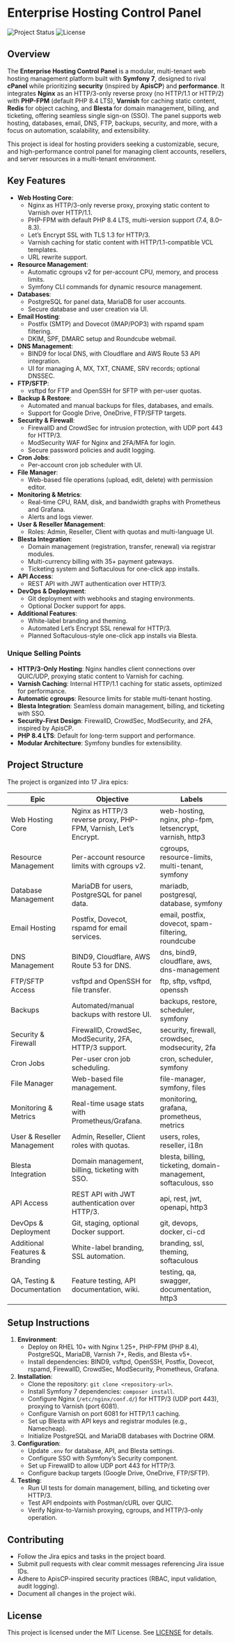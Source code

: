 # Enterprise Hosting Control Panel

![Project Status](https://img.shields.io/badge/status-in%20development-orange)
![License](https://img.shields.io/badge/license-MIT-blue)

## Overview
The **Enterprise Hosting Control Panel** is a modular, multi-tenant web hosting management platform built with **Symfony 7**, designed to rival **cPanel** while prioritizing **security** (inspired by **ApisCP**) and **performance**. It integrates **Nginx** as an HTTP/3-only reverse proxy (no HTTP/1.1 or HTTP/2) with **PHP-FPM** (default PHP 8.4 LTS), **Varnish** for caching static content, **Redis** for object caching, and **Blesta** for domain management, billing, and ticketing, offering seamless single sign-on (SSO). The panel supports web hosting, databases, email, DNS, FTP, backups, security, and more, with a focus on automation, scalability, and extensibility.

This project is ideal for hosting providers seeking a customizable, secure, and high-performance control panel for managing client accounts, resellers, and server resources in a multi-tenant environment.

## Key Features
- **Web Hosting Core**:
  - Nginx as HTTP/3-only reverse proxy, proxying static content to Varnish over HTTP/1.1.
  - PHP-FPM with default PHP 8.4 LTS, multi-version support (7.4, 8.0–8.3).
  - Let’s Encrypt SSL with TLS 1.3 for HTTP/3.
  - Varnish caching for static content with HTTP/1.1-compatible VCL templates.
  - URL rewrite support.
- **Resource Management**:
  - Automatic cgroups v2 for per-account CPU, memory, and process limits.
  - Symfony CLI commands for dynamic resource management.
- **Databases**:
  - PostgreSQL for panel data, MariaDB for user accounts.
  - Secure database and user creation via UI.
- **Email Hosting**:
  - Postfix (SMTP) and Dovecot (IMAP/POP3) with rspamd spam filtering.
  - DKIM, SPF, DMARC setup and Roundcube webmail.
- **DNS Management**:
  - BIND9 for local DNS, with Cloudflare and AWS Route 53 API integration.
  - UI for managing A, MX, TXT, CNAME, SRV records; optional DNSSEC.
- **FTP/SFTP**:
  - vsftpd for FTP and OpenSSH for SFTP with per-user quotas.
- **Backup & Restore**:
  - Automated and manual backups for files, databases, and emails.
  - Support for Google Drive, OneDrive, FTP/SFTP targets.
- **Security & Firewall**:
  - FirewallD and CrowdSec for intrusion protection, with UDP port 443 for HTTP/3.
  - ModSecurity WAF for Nginx and 2FA/MFA for login.
  - Secure password policies and audit logging.
- **Cron Jobs**:
  - Per-account cron job scheduler with UI.
- **File Manager**:
  - Web-based file operations (upload, edit, delete) with permission editor.
- **Monitoring & Metrics**:
  - Real-time CPU, RAM, disk, and bandwidth graphs with Prometheus and Grafana.
  - Alerts and logs viewer.
- **User & Reseller Management**:
  - Roles: Admin, Reseller, Client with quotas and multi-language UI.
- **Blesta Integration**:
  - Domain management (registration, transfer, renewal) via registrar modules.
  - Multi-currency billing with 35+ payment gateways.
  - Ticketing system and Softaculous for one-click app installs.
- **API Access**:
  - REST API with JWT authentication over HTTP/3.
- **DevOps & Deployment**:
  - Git deployment with webhooks and staging environments.
  - Optional Docker support for apps.
- **Additional Features**:
  - White-label branding and theming.
  - Automated Let’s Encrypt SSL renewal for HTTP/3.
  - Planned Softaculous-style one-click app installs via Blesta.

### Unique Selling Points
- **HTTP/3-Only Hosting**: Nginx handles client connections over QUIC/UDP, proxying static content to Varnish for caching.
- **Varnish Caching**: Internal HTTP/1.1 caching for static assets, optimized for performance.
- **Automatic cgroups**: Resource limits for stable multi-tenant hosting.
- **Blesta Integration**: Seamless domain management, billing, and ticketing with SSO.
- **Security-First Design**: FirewallD, CrowdSec, ModSecurity, and 2FA, inspired by ApisCP.
- **PHP 8.4 LTS**: Default for long-term support and performance.
- **Modular Architecture**: Symfony bundles for extensibility.

## Project Structure
The project is organized into 17 Jira epics:

| Epic | Objective | Labels |
|------|-----------|--------|
| Web Hosting Core | Nginx as HTTP/3 reverse proxy, PHP-FPM, Varnish, Let’s Encrypt. | web-hosting, nginx, php-fpm, letsencrypt, varnish, http3 |
| Resource Management | Per-account resource limits with cgroups v2. | cgroups, resource-limits, multi-tenant, symfony |
| Database Management | MariaDB for users, PostgreSQL for panel data. | mariadb, postgresql, database, symfony |
| Email Hosting | Postfix, Dovecot, rspamd for email services. | email, postfix, dovecot, spam-filtering, roundcube |
| DNS Management | BIND9, Cloudflare, AWS Route 53 for DNS. | dns, bind9, cloudflare, aws, dns-management |
| FTP/SFTP Access | vsftpd and OpenSSH for file transfer. | ftp, sftp, vsftpd, openssh |
| Backups | Automated/manual backups with restore UI. | backups, restore, scheduler, symfony |
| Security & Firewall | FirewallD, CrowdSec, ModSecurity, 2FA, HTTP/3 support. | security, firewall, crowdsec, modsecurity, 2fa |
| Cron Jobs | Per-user cron job scheduling. | cron, scheduler, symfony |
| File Manager | Web-based file management. | file-manager, symfony, files |
| Monitoring & Metrics | Real-time usage stats with Prometheus/Grafana. | monitoring, grafana, prometheus, metrics |
| User & Reseller Management | Admin, Reseller, Client roles with quotas. | users, roles, reseller, i18n |
| Blesta Integration | Domain management, billing, ticketing with SSO. | blesta, billing, ticketing, domain-management, softaculous, sso |
| API Access | REST API with JWT authentication over HTTP/3. | api, rest, jwt, openapi, http3 |
| DevOps & Deployment | Git, staging, optional Docker support. | git, devops, docker, ci-cd |
| Additional Features & Branding | White-label branding, SSL automation. | branding, ssl, theming, softaculous |
| QA, Testing & Documentation | Feature testing, API documentation, wiki. | testing, qa, swagger, documentation, http3 |

## Setup Instructions
1. **Environment**:
   - Deploy on RHEL 10+ with Nginx 1.25+, PHP-FPM (PHP 8.4), PostgreSQL, MariaDB, Varnish 7+, Redis, and Blesta v5+.
   - Install dependencies: BIND9, vsftpd, OpenSSH, Postfix, Dovecot, rspamd, FirewallD, CrowdSec, ModSecurity, Prometheus, Grafana.
2. **Installation**:
   - Clone the repository: `git clone <repository-url>`.
   - Install Symfony 7 dependencies: `composer install`.
   - Configure Nginx (`/etc/nginx/conf.d/`) for HTTP/3 (UDP port 443), proxying to Varnish (port 6081).
   - Configure Varnish on port 6081 for HTTP/1.1 caching.
   - Set up Blesta with API keys and registrar modules (e.g., Namecheap).
   - Initialize PostgreSQL and MariaDB databases with Doctrine ORM.
3. **Configuration**:
   - Update `.env` for database, API, and Blesta settings.
   - Configure SSO with Symfony’s Security component.
   - Set up FirewallD to allow UDP port 443 for HTTP/3.
   - Configure backup targets (Google Drive, OneDrive, FTP/SFTP).
4. **Testing**:
   - Run UI tests for domain management, billing, and ticketing over HTTP/3.
   - Test API endpoints with Postman/cURL over QUIC.
   - Verify Nginx-to-Varnish proxying, cgroups, and HTTP/3-only operation.

## Contributing
- Follow the Jira epics and tasks in the project board.
- Submit pull requests with clear commit messages referencing Jira issue IDs.
- Adhere to ApisCP-inspired security practices (RBAC, input validation, audit logging).
- Document all changes in the project wiki.

## License
This project is licensed under the MIT License. See [LICENSE](LICENSE) for details.
